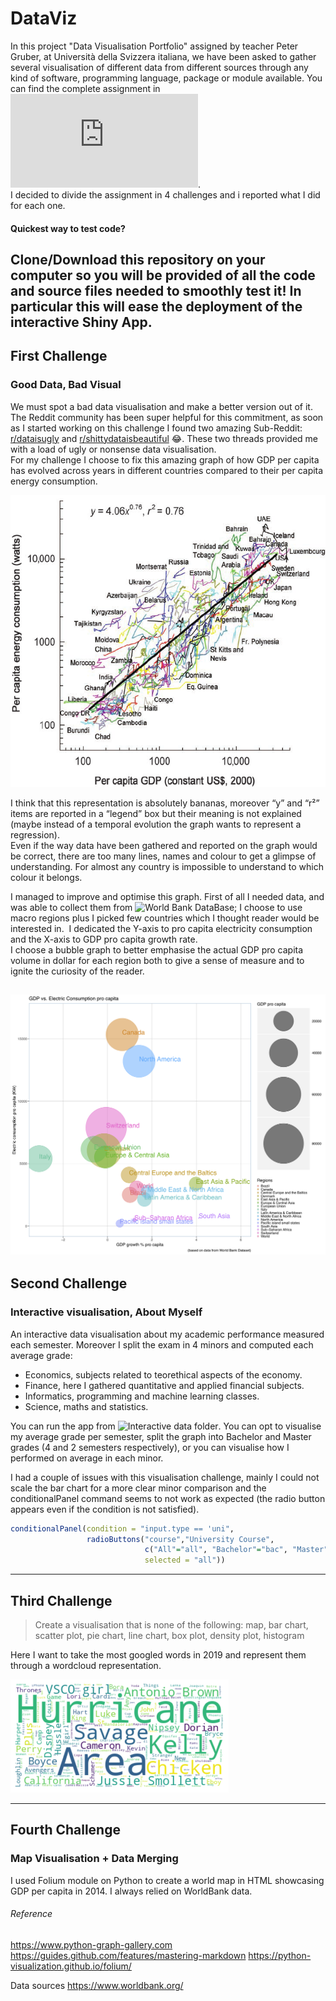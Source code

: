 # DataViz

In this project "Data Visualisation Portfolio" assigned by teacher Peter Gruber, at Università
della Svizzera italiana, we have been asked to gather several visualisation of different
data from different sources through any kind of software, programming language, package or module available. You can find the complete assignment in ![DataViz_quest.pdf](https://github.com/BG4Finance/DataViz/blob/master/dataviz_quest.pdf).  
I decided to divide the assignment in 4 challenges and i reported what I did for each one.

#### Quickest way to test code?
Clone/Download this repository on your computer so you will be provided of all the code and source files needed to smoothly test it! In particular this will ease the deployment of the interactive Shiny App.
----

## First Challenge
### Good Data, Bad Visual
We must spot a bad data visualisation and make a better version out of it. The Reddit community has been super helpful for this commitment, as soon as I started working on this challenge I found two amazing Sub-Reddit:
[r/dataisugly](https://www.reddit.com/r/dataisugly/) and [r/shittydataisbeautiful](https://www.reddit.com/r/shittydataisbeautiful/) :joy:. These two threads provided me with a load of ugly or nonsense data visualisation.  
For my challenge I choose to fix this amazing graph of how GDP per capita has evolved across years in different countries compared to their per capita energy consumption.

![Image of BadGraph](https://github.com/BG4Finance/DataViz/blob/master/GDP%25%20vs.%20Consumption/BAD%20GRAPH.png?raw=true)

I think that this representation is absolutely bananas, moreover “y” and “r²” items are reported in a “legend” box but their meaning is not explained (maybe instead of a temporal evolution the graph wants to represent a regression).  
Even if the way data have been gathered and reported on the graph would be correct, there are too many lines, names and colour to get a glimpse of understanding. For almost any country is impossible to understand to which colour it belongs.  


I managed to improve and optimise this graph. First of all I needed data, and was able to collect them from ![World Bank DataBase](https://databank.worldbank.org/indicator/NY.GDP.MKTP.KD.ZG/1ff4a498/Popular-Indicators); I choose to use macro regions plus I picked few countries which I thought reader would be interested in.  I dedicated the Y-axis to pro capita electricity consumption and the X-axis to GDP pro capita growth rate.  
I choose a bubble graph to better emphasise the actual GDP pro capita volume in dollar for each region both to give a sense of measure and to ignite the curiosity of the reader.

![Image of BadGraph](https://github.com/BG4Finance/DataViz/blob/master/GDP%25%20vs.%20Consumption/FinalPlot.png?raw=true)
----

## Second Challenge
### Interactive visualisation, About Myself
An interactive data visualisation about my academic performance measured each semester. Moreover I split the exam in 4 minors and computed each average grade:  
* Economics, subjects related to teorethical aspects of the economy.   
* Finance, here I gathered quantitative and applied financial subjects.  
* Informatics, programming and machine learning classes.  
* Science, maths and statistics.  


You can run the app from ![Interactive data folder](https://github.com/BG4Finance/DataViz/).  You can opt to visualise my average grade per semester, split the graph into Bachelor and Master grades (4 and 2 semesters respectively), or you can visualise how I performed on average in each minor.


I had a couple of issues with this visualisation challenge, mainly I could not scale the bar chart for a more clear minor comparison and the conditionalPanel command seems to not work as expected (the radio button appears even if the condition is not satisfied).
```r
conditionalPanel(condition = "input.type == 'uni",
                 radioButtons("course","University Course",
                              c("All"="all", "Bachelor"="bac", "Master"="msc"),
                              selected = "all"))
```
----

## Third Challenge
> Create a visualisation that is none of the following:
> map, bar chart, scatter plot, pie chart, line chart,
> box plot, density plot, histogram


Here I want to take the most googled words in 2019 and represent them through a wordcloud representation.


![Image of BadGraph](https://raw.githubusercontent.com/BG4Finance/DataViz/master/WordCloud/Wordcloud.png)


----

## Fourth Challenge
### Map Visualisation + Data Merging
I used Folium module on Python to create a world map in HTML showcasing GDP per capita in 2014. I always relied on WorldBank data.

















###### Reference
https://www.python-graph-gallery.com
https://guides.github.com/features/mastering-markdown
https://python-visualization.github.io/folium/




Data sources
https://www.worldbank.org/
